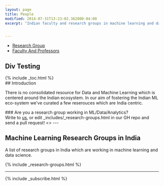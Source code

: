 ```yaml
---
layout: page
title: People
modified: 2014-07-31T13:23:02.362000-04:00
excerpt: "Indian faculty and research groups in machine learning and data science"


---
```



<ul class="nav nav-tabs">
  <li class="active"><a href="{{ site.url }}/people/research-groups" onclick="javascript:DoSomething(1);"> Research Group</a></li>
  <li><a href="{{ site.url }}/people/research-groups onclick="javascript:DoSomething(2);"> Faculty And Professors</a></li>
</ul>

<div id="div_test">
<h2>Div Testing</h2>
</div>
{% include _toc.html %}

<div>
<div>
## Introduction

There is no consolidated resource for Data and Machine Learning which is centered around the Indian ecosystem. In our aim of fostering the Indian ML eco-system we've curated a few reserouces which are India centric.
</div>
### Are you a research group working in ML/Data/Analytics?
</div>
Write to <a href='/contact'>us</a>, or edit _includes/_research-groups.html in our GH repo and send a pull request!
<>
---

## Machine Learning Research Groups in India

A list of research groups in India which are working in machine learning and data science.


{% include _research-groups.html %}


---



{% include _subscribe.html %}
